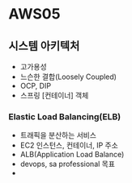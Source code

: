 # AWS05

## 시스템 아키텍처
- 고가용성 
- 느슨한 결합(Loosely Coupled)
- OCP, DIP
- 스프링 [컨테이너]  객체

### Elastic Load Balancing(ELB)
- 트래픽을 분산하는 서비스
- EC2 인스턴스, 컨테이너, IP 주소
- ALB(Application Load Balance)
- devops, sa professional 목표
- 